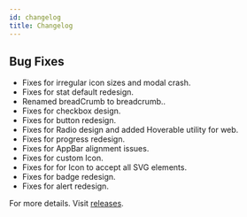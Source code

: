 ```yaml
---
id: changelog
title: Changelog
---
```


## Bug Fixes

- Fixes for irregular icon sizes and modal crash.
- Fixes for stat default redesign.
- Renamed breadCrumb to breadcrumb..
- Fixes for checkbox design.
- Fixes for button redesign.
- Fixes for Radio design and added Hoverable utility for web.
- Fixes for progress redesign.
- Fixes for AppBar alignment issues.
- Fixes for custom Icon.
- Fixes for for Icon to accept all SVG elements.
- Fixes for badge redesign.
- Fixes for alert redesign.

For more details. Visit [releases](https://github.com/GeekyAnts/NativeBase/releases).
